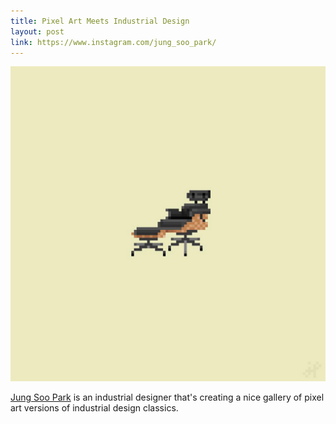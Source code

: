 ```yaml
---
title: Pixel Art Meets Industrial Design
layout: post
link: https://www.instagram.com/jung_soo_park/
---
```


![Eames Chair](/images/pixelart_eames.png)

[Jung Soo Park](http://www.jungsoopark.com/) is an industrial designer that's creating a nice gallery of pixel art versions of industrial design classics.
